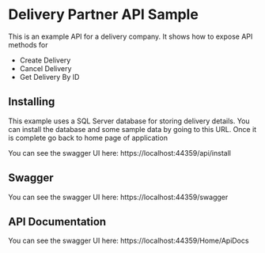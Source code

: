 ﻿# Delivery Partner API Sample

This is an example API for a delivery company. It shows how to expose API methods for

- Create Delivery
- Cancel Delivery
- Get Delivery By ID

## Installing

This example uses a SQL Server database for storing delivery details. You can install the database and some sample data by going to this URL. Once it is complete go back to home page of application

You can see the swagger UI here: https://localhost:44359/api/install

## Swagger

You can see the swagger UI here: https://localhost:44359/swagger

## API Documentation

You can see the swagger UI here: https://localhost:44359/Home/ApiDocs